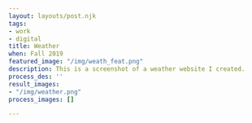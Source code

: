 ```yaml
---
layout: layouts/post.njk
tags:
- work
- digital
title: Weather
when: Fall 2019
featured_image: "/img/weath_feat.png"
description: This is a screenshot of a weather website I created.
process_des: ''
result_images:
- "/img/weather.png"
process_images: []

---
```

